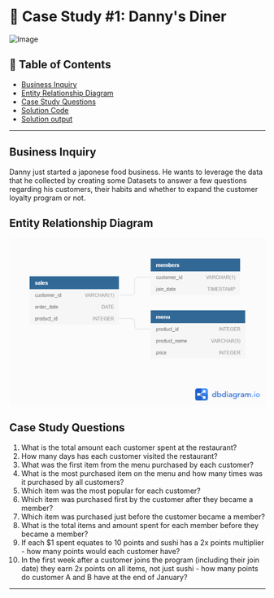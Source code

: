 # :pizza: Case Study #1: Danny's Diner 
<img src="https://user-images.githubusercontent.com/81607668/127727503-9d9e7a25-93cb-4f95-8bd0-20b87cb4b459.png" alt="Image" width="500" height="520">

## 📕 Table of Contents
- [Business Inquiry](#business-inquiry)
- [Entity Relationship Diagram](#entity-relationship-diagram)
- [Case Study Questions](#case-study-questions)
- [Solution Code](https://github.com/AymericPeltier/8-Week-SQL-Challenge/blob/main/Case%20Study%20%231%20-%20Danny's%20Diner/SQL_code.sql)
- [Solution output](https://github.com/AymericPeltier/8-Week-SQL-Challenge/blob/main/Case%20Study%20%231%20-%20Danny's%20Diner/SQL_Output)

***

## Business Inquiry
Danny just started a japonese food business. He wants to leverage the data that he collected by creating some Datasets to answer a few questions regarding his customers, their habits and whether to expand the customer loyalty program or not.

## Entity Relationship Diagram

![Entity diagram](/images/ER_case_1.png?raw=true "ER case 1")

## Case Study Questions

1. What is the total amount each customer spent at the restaurant?
2. How many days has each customer visited the restaurant?
3. What was the first item from the menu purchased by each customer?
4. What is the most purchased item on the menu and how many times was it purchased by all customers?
5. Which item was the most popular for each customer?
6. Which item was purchased first by the customer after they became a member?
7. Which item was purchased just before the customer became a member?
10. What is the total items and amount spent for each member before they became a member?
11. If each $1 spent equates to 10 points and sushi has a 2x points multiplier - how many points would each customer have?
12. In the first week after a customer joins the program (including their join date) they earn 2x points on all items, not just sushi - how many points do customer A and B have at the end of January?

***
